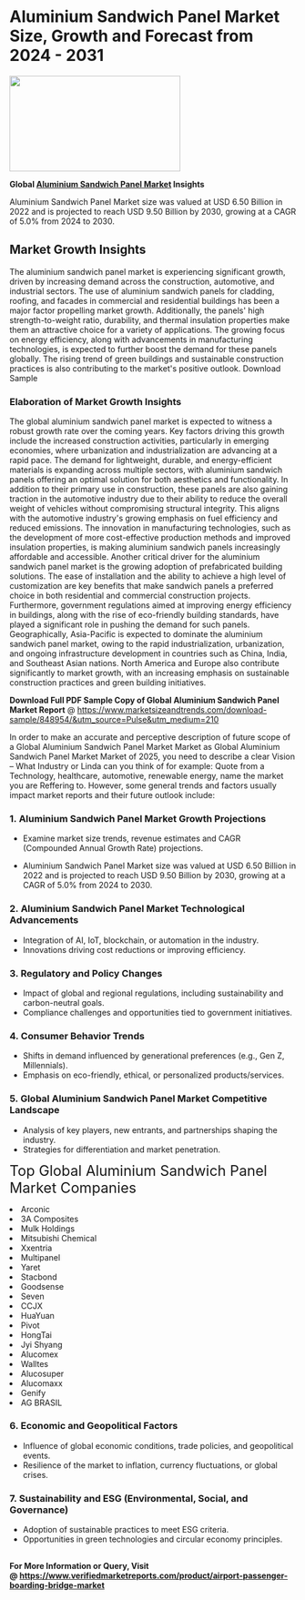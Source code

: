 <H1>Aluminium Sandwich Panel Market Size, Growth and Forecast from 2024 - 2031</H1><img class="aligncenter size-medium wp-image-584254" src="https://thirdeyenews.in/wp-content/uploads/2024/09/Global-Market-Research-300x168.jpeg" alt="" width="300" height="168" /><p><strong>Global&nbsp;<a href="https://www.marketsizeandtrends.com/download-sample/848954/&amp;utm_source=Pulse&amp;utm_medium=210">Aluminium Sandwich Panel Market</a> Insights</strong></p><p>Aluminium Sandwich Panel Market size was valued at USD 6.50 Billion in 2022 and is projected to reach USD 9.50 Billion by 2030, growing at a CAGR of 5.0% from 2024 to 2030.</p><p><h2>Market Growth Insights</h2> The aluminium sandwich panel market is experiencing significant growth, driven by increasing demand across the construction, automotive, and industrial sectors. The use of aluminium sandwich panels for cladding, roofing, and facades in commercial and residential buildings has been a major factor propelling market growth. Additionally, the panels' high strength-to-weight ratio, durability, and thermal insulation properties make them an attractive choice for a variety of applications. The growing focus on energy efficiency, along with advancements in manufacturing technologies, is expected to further boost the demand for these panels globally. The rising trend of green buildings and sustainable construction practices is also contributing to the market's positive outlook. Download Sample <h3>Elaboration of Market Growth Insights</h3> The global aluminium sandwich panel market is expected to witness a robust growth rate over the coming years. Key factors driving this growth include the increased construction activities, particularly in emerging economies, where urbanization and industrialization are advancing at a rapid pace. The demand for lightweight, durable, and energy-efficient materials is expanding across multiple sectors, with aluminium sandwich panels offering an optimal solution for both aesthetics and functionality. In addition to their primary use in construction, these panels are also gaining traction in the automotive industry due to their ability to reduce the overall weight of vehicles without compromising structural integrity. This aligns with the automotive industry's growing emphasis on fuel efficiency and reduced emissions. The innovation in manufacturing technologies, such as the development of more cost-effective production methods and improved insulation properties, is making aluminium sandwich panels increasingly affordable and accessible. Another critical driver for the aluminium sandwich panel market is the growing adoption of prefabricated building solutions. The ease of installation and the ability to achieve a high level of customization are key benefits that make sandwich panels a preferred choice in both residential and commercial construction projects. Furthermore, government regulations aimed at improving energy efficiency in buildings, along with the rise of eco-friendly building standards, have played a significant role in pushing the demand for such panels. Geographically, Asia-Pacific is expected to dominate the aluminium sandwich panel market, owing to the rapid industrialization, urbanization, and ongoing infrastructure development in countries such as China, India, and Southeast Asian nations. North America and Europe also contribute significantly to market growth, with an increasing emphasis on sustainable construction practices and green building initiatives. </p><p><span class=""><strong>Download Full PDF Sample Copy of Global Aluminium Sandwich Panel Market Report</strong> @ <a href="https://www.marketsizeandtrends.com/download-sample/848954/&amp;utm_source=Pulse&amp;utm_medium=210" target="_blank">https://www.marketsizeandtrends.com/download-sample/848954/&amp;utm_source=Pulse&amp;utm_medium=210</a></span></p><p>In order to make an accurate and perceptive description of future scope of a Global&nbsp;Aluminium Sandwich Panel Market Market as Global&nbsp;Aluminium Sandwich Panel Market Market of 2025, you need to describe a clear Vision &ndash; What Industry or Linda can you think of for example: Quote from a Technology, healthcare, automotive, renewable energy, name the market you are Reffering to. However, some general trends and factors usually impact market reports and their future outlook include:</p><h3>1.&nbsp;<strong>Aluminium Sandwich Panel Market Growth Projections</strong></h3><ul><li>Examine market size trends, revenue estimates and CAGR (Compounded Annual Growth Rate) projections.</li><li><p>Aluminium Sandwich Panel Market size was valued at USD 6.50 Billion in 2022 and is projected to reach USD 9.50 Billion by 2030, growing at a CAGR of 5.0% from 2024 to 2030.</p></li></ul><h3>2.&nbsp;<strong>Aluminium Sandwich Panel Market Technological Advancements</strong></h3><ul><li>Integration of AI, IoT, blockchain, or automation in the industry.</li><li>Innovations driving cost reductions or improving efficiency.</li></ul><h3>3.&nbsp;<strong>Regulatory and Policy Changes</strong></h3><ul><li>Impact of global and regional regulations, including sustainability and carbon-neutral goals.</li><li>Compliance challenges and opportunities tied to government initiatives.</li></ul><h3>4.&nbsp;<strong>Consumer Behavior Trends</strong></h3><ul><li>Shifts in demand influenced by generational preferences (e.g., Gen Z, Millennials).</li><li>Emphasis on eco-friendly, ethical, or personalized products/services.</li></ul><h3>5.&nbsp;<strong>Global Aluminium Sandwich Panel Market Competitive Landscape</strong></h3><ul><li>Analysis of key players, new entrants, and partnerships shaping the industry.</li><li>Strategies for differentiation and market penetration.</li></ul><p data-pm-slice="1 1 []"><span style="color: inherit; font-family: inherit; font-size: 25px;">Top Global Aluminium Sandwich Panel Market Companies</span></p><div class="" data-test-id=""><p><li>Arconic</li><li> 3A Composites</li><li> Mulk Holdings</li><li> Mitsubishi Chemical</li><li> Xxentria</li><li> Multipanel</li><li> Yaret</li><li> Stacbond</li><li> Goodsense</li><li> Seven</li><li> CCJX</li><li> HuaYuan</li><li> Pivot</li><li> HongTai</li><li> Jyi Shyang</li><li> Alucomex</li><li> Walltes</li><li> Alucosuper</li><li> Alucomaxx</li><li> Genify</li><li> AG BRASIL</li></p></div><h3>6.&nbsp;<strong>Economic and Geopolitical Factors</strong></h3><ul><li>Influence of global economic conditions, trade policies, and geopolitical events.</li><li>Resilience of the market to inflation, currency fluctuations, or global crises.</li></ul><h3>7.&nbsp;<strong>Sustainability and ESG (Environmental, Social, and Governance)</strong></h3><ul><li>Adoption of sustainable practices to meet ESG criteria.</li><li>Opportunities in green technologies and circular economy principles.</li></ul><h2><strong style="font-size: 14px;">For More Information or Query, Visit @&nbsp;</strong><a style="background-color: #ffffff; font-size: 14px;" href="https://www.marketsizeandtrends.com/report/aluminium-sandwich-panel-market/" target="_blank">https://www.verifiedmarketreports.com/product/airport-passenger-boarding-bridge-market</a></h2>
